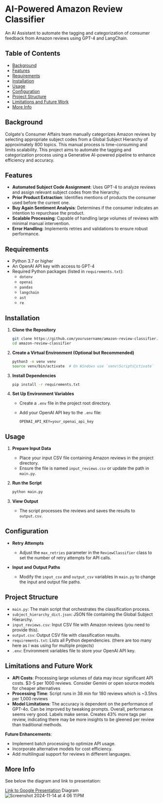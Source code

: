 
# AI-Powered Amazon Review Classifier

An AI Assistant to automate the tagging and categorization of consumer feedback from Amazon reviews using GPT-4 and LangChain.

## Table of Contents

- [Background](#background)
- [Features](#features)
- [Requirements](#requirements)
- [Installation](#installation)
- [Usage](#usage)
- [Configuration](#configuration)
- [Project Structure](#project-structure)
- [Limitations and Future Work](#limitations-and-future-work)
- [More Info](#more-info)

## Background

Colgate's Consumer Affairs team manually categorizes Amazon reviews by selecting appropriate subject codes from a Global Subject Hierarchy of approximately 800 topics. This manual process is time-consuming and limits scalability. This project aims to automate the tagging and categorization process using a Generative AI-powered pipeline to enhance efficiency and accuracy.

## Features

- **Automated Subject Code Assignment**: Uses GPT-4 to analyze reviews and assign relevant subject codes from the hierarchy.
- **Prior Product Extraction**: Identifies mentions of products the consumer used before the current one.
- **Buy Again Sentiment Analysis**: Determines if the consumer indicates an intention to repurchase the product.
- **Scalable Processing**: Capable of handling large volumes of reviews with minimal manual intervention.
- **Error Handling**: Implements retries and validations to ensure robust performance.

## Requirements

- Python 3.7 or higher
- An OpenAI API key with access to GPT-4
- Required Python packages (listed in `requirements.txt`):
  - `dotenv`
  - `openai`
  - `pandas`
  - `langchain`
  - `ast`
  - `re`

## Installation

1. **Clone the Repository**

   ```bash
   git clone https://github.com/yourusername/amazon-review-classifier.git
   cd amazon-review-classifier
   ```

2. **Create a Virtual Environment (Optional but Recommended)**

   ```bash
   python3 -m venv venv
   source venv/bin/activate  # On Windows use `venv\Scriptsctivate`
   ```

3. **Install Dependencies**

   ```bash
   pip install -r requirements.txt
   ```

4. **Set Up Environment Variables**

   - Create a `.env` file in the project root directory.
   - Add your OpenAI API key to the `.env` file:

     ```env
     OPENAI_API_KEY=your_openai_api_key
     ```

## Usage

1. **Prepare Input Data**

   - Place your input CSV file containing Amazon reviews in the project directory.
   - Ensure the file is named `input_reviews.csv` or update the path in `main.py`.

2. **Run the Script**

   ```bash
   python main.py
   ```

3. **View Output**

   - The script processes the reviews and saves the results to `output.csv`.

## Configuration

- **Retry Attempts**

  - Adjust the `max_retries` parameter in the `ReviewClassifier` class to set the number of retry attempts for API calls.

- **Input and Output Paths**

  - Modify the `input_csv` and `output_csv` variables in `main.py` to change the input and output file paths.

## Project Structure

- `main.py`: The main script that orchestrates the classification process.
- `subject_hierarchy_dict.json`: JSON file containing the Global Subject Hierarchy.
- `input_reviews.csv`: Input CSV file with Amazon reviews (you need to provide this).
- `output.csv`: Output CSV file with classification results.
- `requirements.txt`: Lists all Python dependencies. (there are too many here as I was using for multiple projects)
- `.env`: Environment variables file to store your OpenAI API key.

## Limitations and Future Work

- **API Costs**: Processing large volumes of data may incur significant API costs. $3-5 per 1000 reviews. Consider Gemini or open source models for cheaper alternatives
- **Processing Time**: Script runs in 38 min for 180 reviews which is ~3.5hrs per 1,000 reviews
- **Model Limitations**: The accuracy is dependent on the performance of GPT-4o. Can be improved by tweaking prompts. Overall, performance seems very good. Labels make sense. Creates 43% more tags per review, indicating there may be more insights to be gleened per review than traditional methods.

**Future Enhancements**:

- Implement batch processing to optimize API usage.
- Incorporate alternative models for cost efficiency.
- Add multilingual support for reviews in different languages.

## More Info

See below the diagram and link to presentation:

[Link to Google Presentation](https://docs.google.com/presentation/d/1oovPFnnWt9CG-dqLZGWUfwsTH-d3YWMmam4fkuFFd0A/edit?usp=sharing)
Diagram
![Screenshot 2024-11-14 at 4 06 11 PM](https://github.com/user-attachments/assets/bdc42333-e4a9-494d-b191-7babd6873084)


